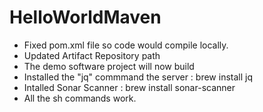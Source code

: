 # HelloWorldMaven

- Fixed  pom.xml file so code would compile locally. 
- Updated Artifact Repository path 
- The demo software project will now build
- Installed the "jq" commmand the server : brew install jq
- Intalled Sonar Scanner : brew install sonar-scanner
- All the sh commands work. 
